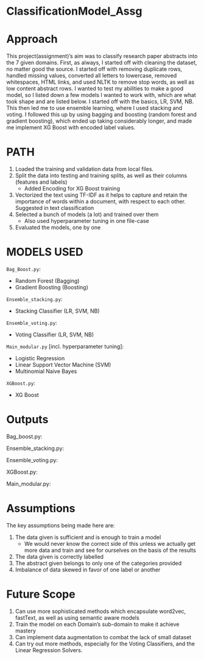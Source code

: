# ClassificationModel_Assg

# Approach
This project(assignment)’s aim was to classify research paper abstracts into the 7 given domains. First, as always, I started off with cleaning the dataset, no matter good the source. I started off with removing duplicate rows, handled missing values, converted all letters to lowercase, removed whitespaces, HTML links, and used NLTK to remove stop words, as well as low content abstract rows. I wanted to test my abilities to make a good model, so I listed down a few models I wanted to work with, which are what took shape and are listed below. I started off with the basics, LR, SVM, NB. This then led me to use ensemble learning, where I used stacking and voting. I followed this up by using bagging and boosting (random forest and gradient boosting), which ended up taking considerably longer, and made me implement XG Boost with encoded label values.

# PATH
1.	Loaded the training and validation data from local files.
2.	Split the data into testing and training splits, as well as their columns (features and labels)
    - Added Encoding for XG Boost training
3.	Vectorized the text using TF-IDF as it helps to capture and retain the importance of words within a document, with respect to each other. Suggested in text classification
4.	Selected a bunch of models (a lot) and trained over them
    - Also used hyperparameter tuning in one file-case
5.	Evaluated the models, one by one

# MODELS USED

```Bag_Boost.py```:
- Random Forest (Bagging)
- Gradient Boosting (Boosting)

```Ensemble_stacking.py```:
- Stacking Classifier (LR, SVM, NB)

```Ensemble_voting.py```:
- Voting Classifier (LR, SVM, NB)

```Main_modular.py``` [incl. hyperparameter tuning]:
- Logistic Regression
- Linear Support Vector Machine (SVM)
- Multinomial Naive Bayes

```XGBoost.py```:
- XG Boost

# Outputs

Bag_boost.py:
 
Ensemble_stacking.py:
 
Ensemble_voting.py:

XGBoost.py:
 
Main_modular.py:
 
# Assumptions

The key assumptions being made here are:
1.	The data given is sufficient and is enough to train a model 
    - We would never know the correct side of this unless we actually get more data and train and see for ourselves on the basis of the results
2.	The data given is correctly labelled 
3.	The abstract given belongs to only one of the categories provided
4.	Imbalance of data skewed in favor of one label or another

# Future Scope
1.	Can use more sophisticated methods which encapsulate word2vec, fastText, as well as using semantic aware models
2.	Train the model on each Domain’s sub-domain to make it achieve mastery
3.	Can implement data augmentation to combat the lack of small dataset
4.	Can try out more methods, especially for the Voting Classifiers, and the Linear Regression Solvers.  